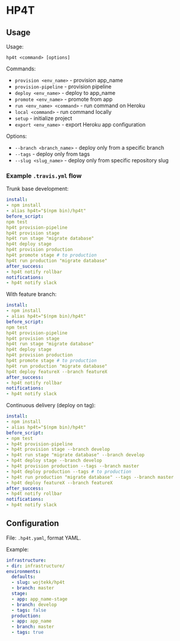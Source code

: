 # HP4T

## Usage

Usage:

    hp4t <command> [options]

Commands:

- `provision <env_name>` - provision app_name
- `provision-pipeline` - provision pipeline
- `deploy <env_name>` - deploy to app_name
- `promote <env_name>` - promote from app
- `run <env_name> <command>` - run command on Heroku
- `local <command>` - run command locally
- `setup` - initialize project
- `export <env_name>` - export Heroku app configuration

Options:

- `--branch <branch_name>` - deploy only from a specific branch
- `--tags` - deploy only from tags
- `--slug <slug_name>` - deploy only from specific repository slug

### Example `.travis.yml` flow

Trunk base development:

```yaml
install:
- npm install
- alias hp4t="$(npm bin)/hp4t"
before_script:
npm test
hp4t provision-pipeline
hp4t provision stage
hp4t run stage "migrate database"
hp4t deploy stage
hp4t provision production
hp4t promote stage # to production
hp4t run production "migrate database"
after_success:
- hp4t notify rollbar
notifications:
- hp4t notify slack
```

With feature branch:

```yaml
install:
- npm install
- alias hp4t="$(npm bin)/hp4t"
before_script:
npm test
hp4t provision-pipeline
hp4t provision stage
hp4t run stage "migrate database"
hp4t deploy stage
hp4t provision production
hp4t promote stage # to production
hp4t run production "migrate database"
hp4t deploy featureX --branch featureX
after_success:
- hp4t notify rollbar
notifications:
- hp4t notify slack
```

Continuous delivery (deploy on tag):

```yaml
install:
- npm install
- alias hp4t="$(npm bin)/hp4t"
before_script:
- npm test
- hp4t provision-pipeline
- hp4t provision stage --branch develop
- hp4t run stage "migrate database" --branch develop
- hp4t deploy stage --branch develop
- hp4t provision production --tags --branch master
- hp4t deploy production --tags # to production
- hp4t run production "migrate database" --tags --branch master
- hp4t deploy featureX --branch featureX
after_success:
- hp4t notify rollbar
notifications:
- hp4t notify slack
```

## Configuration

File: `.hp4t.yaml`, format YAML.

Example:

```yaml
infrastructure:
- dir: infrastructure/
environments:
  defaults:
  - slug: wojtekk/hp4t
  - branch: master
  stage:
  - app: app_name-stage
  - branch: develop
  - tags: false
  production:
  - app: app_name
  - branch: master
  - tags: true
```
